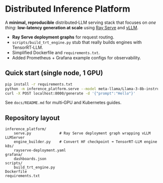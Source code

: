 # Distributed Inference Platform

A **minimal, reproducible** distributed‑LLM serving stack that focuses on *one thing*: **low‑latency generation at scale** using [Ray Serve] and [vLLM].


* **Ray Serve deployment graphs** for request routing.
* `scripts/build_trt_engine.py` stub that really builds engines with TensorRT‑LLM.
* Simplified Dockerfile and `requirements.txt`.
* Added Prometheus + Grafana example configs for observability.

## Quick start (single node, 1 GPU)

```bash
pip install -r requirements.txt
python -m inference_platform.serve --model meta-llama/Llama-3-8b-instruct
curl -X POST localhost:8000/generate -d '{"prompt":"Hello"}'
```

See `docs/README.md` for multi‑GPU and Kubernetes guides.

## Repository layout

```
inference_platform/
    serve.py             # Ray Serve deployment graph wrapping vLLM LLMServer
    engine_builder.py    # Convert HF checkpoint ➜ TensorRT‑LLM engine
k8s/
    rayserve-deployment.yaml
grafana/
    dashboards.json
scripts/
    build_trt_engine.py
Dockerfile
requirements.txt
```

[Ray Serve]: https://docs.ray.io/en/latest/serve/index.html
[vLLM]: https://github.com/vllm-project/vllm